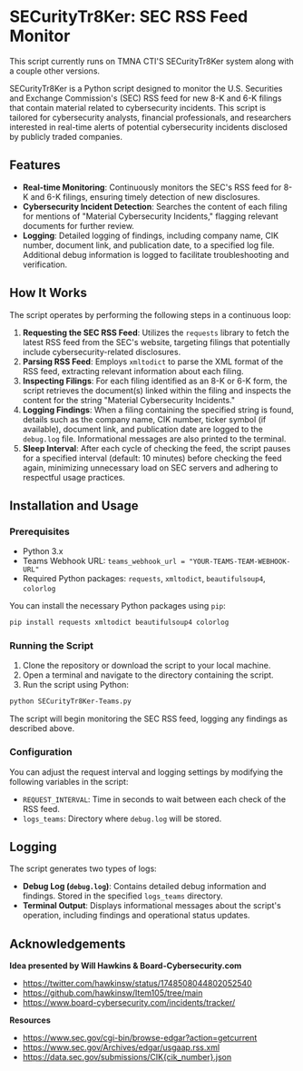 # SECurityTr8Ker: SEC RSS Feed Monitor
This script currently runs on TMNA CTI'S SECurityTr8Ker system along with a couple other versions.

SECurityTr8Ker is a Python script designed to monitor the U.S. Securities and Exchange Commission's (SEC) RSS feed for new 8-K and 6-K filings that contain material related to cybersecurity incidents. This script is tailored for cybersecurity analysts, financial professionals, and researchers interested in real-time alerts of potential cybersecurity incidents disclosed by publicly traded companies.

## Features

- **Real-time Monitoring**: Continuously monitors the SEC's RSS feed for 8-K and 6-K filings, ensuring timely detection of new disclosures.
- **Cybersecurity Incident Detection**: Searches the content of each filing for mentions of "Material Cybersecurity Incidents," flagging relevant documents for further review.
- **Logging**: Detailed logging of findings, including company name, CIK number, document link, and publication date, to a specified log file. Additional debug information is logged to facilitate troubleshooting and verification.

## How It Works

The script operates by performing the following steps in a continuous loop:

1. **Requesting the SEC RSS Feed**: Utilizes the `requests` library to fetch the latest RSS feed from the SEC's website, targeting filings that potentially include cybersecurity-related disclosures.
2. **Parsing RSS Feed**: Employs `xmltodict` to parse the XML format of the RSS feed, extracting relevant information about each filing.
3. **Inspecting Filings**: For each filing identified as an 8-K or 6-K form, the script retrieves the document(s) linked within the filing and inspects the content for the string "Material Cybersecurity Incidents."
4. **Logging Findings**: When a filing containing the specified string is found, details such as the company name, CIK number, ticker symbol (if available), document link, and publication date are logged to the `debug.log` file. Informational messages are also printed to the terminal.
5. **Sleep Interval**: After each cycle of checking the feed, the script pauses for a specified interval (default: 10 minutes) before checking the feed again, minimizing unnecessary load on SEC servers and adhering to respectful usage practices.

## Installation and Usage

### Prerequisites

- Python 3.x
- Teams Webhook URL: `teams_webhook_url = "YOUR-TEAMS-TEAM-WEBHOOK-URL"`
- Required Python packages: `requests`, `xmltodict`, `beautifulsoup4`, `colorlog`

You can install the necessary Python packages using `pip`:

```bash
pip install requests xmltodict beautifulsoup4 colorlog
```

### Running the Script

1. Clone the repository or download the script to your local machine.
2. Open a terminal and navigate to the directory containing the script.
3. Run the script using Python:

```bash
python SECurityTr8Ker-Teams.py
```

The script will begin monitoring the SEC RSS feed, logging any findings as described above.

### Configuration

You can adjust the request interval and logging settings by modifying the following variables in the script:

- `REQUEST_INTERVAL`: Time in seconds to wait between each check of the RSS feed.
- `logs_teams`: Directory where `debug.log` will be stored.

## Logging

The script generates two types of logs:

- **Debug Log (`debug.log`)**: Contains detailed debug information and findings. Stored in the specified `logs_teams` directory.
- **Terminal Output**: Displays informational messages about the script's operation, including findings and operational status updates.

## Acknowledgements

**Idea presented by Will Hawkins & Board-Cybersecurity.com**

- https://twitter.com/hawkinsw/status/1748508044802052540
- https://github.com/hawkinsw/Item105/tree/main
- https://www.board-cybersecurity.com/incidents/tracker/

**Resources**

- https://www.sec.gov/cgi-bin/browse-edgar?action=getcurrent
- https://www.sec.gov/Archives/edgar/usgaap.rss.xml
- https://data.sec.gov/submissions/CIK{cik_number}.json
